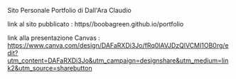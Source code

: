 ﻿Sito Personale Portfolio di Dall'Ara Claudio

link al sito pubblicato :
https//boobagreen.github.io/portfolio

link alla presentazione Canvas : https://www.canva.com/design/DAFaRXDi3Jo/fRq0lAVJDzQlVCMI1OB0rg/edit?utm_content=DAFaRXDi3Jo&utm_campaign=designshare&utm_medium=link2&utm_source=sharebutton
